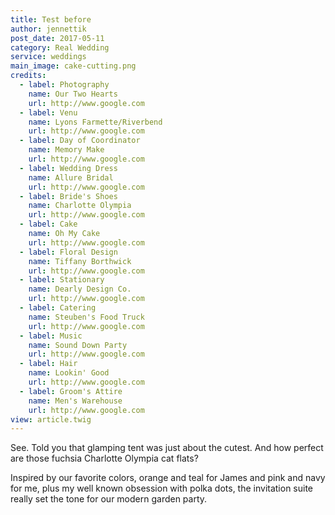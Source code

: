 ```yaml
---
title: Test before
author: jennettik
post_date: 2017-05-11
category: Real Wedding
service: weddings
main_image: cake-cutting.png
credits:
  - label: Photography
    name: Our Two Hearts
    url: http://www.google.com
  - label: Venu
    name: Lyons Farmette/Riverbend
    url: http://www.google.com
  - label: Day of Coordinator
    name: Memory Make
    url: http://www.google.com
  - label: Wedding Dress
    name: Allure Bridal
    url: http://www.google.com
  - label: Bride's Shoes
    name: Charlotte Olympia
    url: http://www.google.com
  - label: Cake
    name: Oh My Cake
    url: http://www.google.com
  - label: Floral Design
    name: Tiffany Borthwick
    url: http://www.google.com
  - label: Stationary
    name: Dearly Design Co.
    url: http://www.google.com
  - label: Catering
    name: Steuben's Food Truck
    url: http://www.google.com
  - label: Music
    name: Sound Down Party
    url: http://www.google.com
  - label: Hair
    name: Lookin' Good
    url: http://www.google.com
  - label: Groom's Attire
    name: Men's Warehouse
    url: http://www.google.com
view: article.twig
---
```


See. Told you that glamping tent was just about the cutest. And how perfect are those fuchsia Charlotte Olympia cat flats?

Inspired by our favorite colors, orange and teal for James and pink and navy for me, plus my well known obsession with polka dots, the invitation suite really set the tone for our modern garden party.
